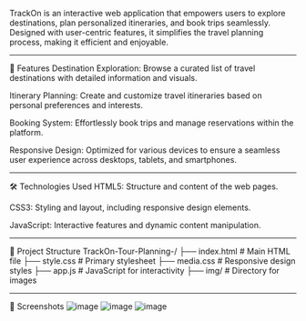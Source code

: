 TrackOn is an interactive web application that empowers users to explore destinations, plan personalized itineraries, and book trips seamlessly. Designed with user-centric features, it simplifies the travel planning process, making it efficient and enjoyable.​
_____________________________________________________________________________________________________________________________________________
🌟 Features
Destination Exploration: Browse a curated list of travel destinations with detailed information and visuals.

Itinerary Planning: Create and customize travel itineraries based on personal preferences and interests.

Booking System: Effortlessly book trips and manage reservations within the platform.

Responsive Design: Optimized for various devices to ensure a seamless user experience across desktops, tablets, and smartphones.
____________________________________________________________________________________________________________________________________________
🛠️ Technologies Used
HTML5: Structure and content of the web pages.

CSS3: Styling and layout, including responsive design elements.

JavaScript: Interactive features and dynamic content manipulation.
_____________________________________________________________________________________________________________________________________________
📁 Project Structure
TrackOn-Tour-Planning-/
├── index.html        # Main HTML file
├── style.css         # Primary stylesheet
├── media.css         # Responsive design styles
├── app.js            # JavaScript for interactivity
├── img/              # Directory for images
____________________________________________________________________________________________________________________________________________
📸 Screenshots
![image](https://github.com/user-attachments/assets/6172b259-c561-4487-9a27-562274f920e0)
![image](https://github.com/user-attachments/assets/e9bb339e-551a-463e-a31c-0ffe72ba528b)
![image](https://github.com/user-attachments/assets/a9f9aef9-d3a6-4de6-a691-8af2e36bc899)


